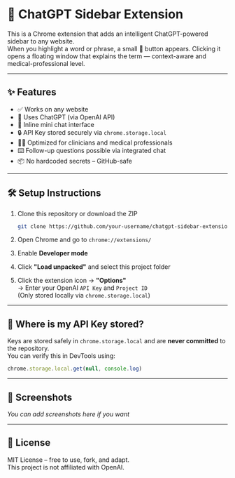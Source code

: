 # 🧠 ChatGPT Sidebar Extension

This is a Chrome extension that adds an intelligent ChatGPT-powered sidebar to any website.  
When you highlight a word or phrase, a small 💬 button appears. Clicking it opens a floating window that explains the term — context-aware and medical-professional level.

---

## ✨ Features

- ✅ Works on any website
- 🧠 Uses ChatGPT (via OpenAI API)
- 💬 Inline mini chat interface
- 🔒 API Key stored securely via `chrome.storage.local`
- 👨‍⚕️ Optimized for clinicians and medical professionals
- ⌨️ Follow-up questions possible via integrated chat
- 📦 No hardcoded secrets – GitHub-safe

---

## 🛠 Setup Instructions

1. Clone this repository or download the ZIP  
   ```bash
   git clone https://github.com/your-username/chatgpt-sidebar-extension.git
   ```

2. Open Chrome and go to `chrome://extensions/`

3. Enable **Developer mode**

4. Click **"Load unpacked"** and select this project folder

5. Click the extension icon → **"Options"**  
   → Enter your OpenAI `API Key` and `Project ID`  
   (Only stored locally via `chrome.storage.local`)

---

## 🔐 Where is my API Key stored?

Keys are stored safely in `chrome.storage.local` and are **never committed** to the repository.  
You can verify this in DevTools using:

```js
chrome.storage.local.get(null, console.log)
```

---

## 🔎 Screenshots

_You can add screenshots here if you want_

---

## 📄 License

MIT License – free to use, fork, and adapt.  
This project is not affiliated with OpenAI.